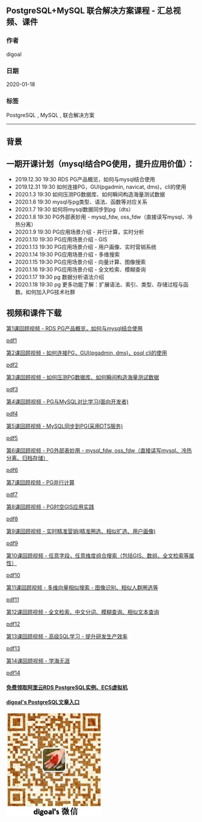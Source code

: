 ## PostgreSQL+MySQL 联合解决方案课程 - 汇总视频、课件  
                                                                                                                 
### 作者                                                                        
digoal                                                                                                                 
                                                                                                                 
### 日期                                                                                                                 
2020-01-18                                                                                                              
                                                                                                                 
### 标签                                                                                                                 
PostgreSQL , MySQL , 联合解决方案        
                                                                                                                 
----                                                                                                                 
                                                                                                                 
## 背景       
## 一期开课计划（mysql结合PG使用，提升应用价值）：  
  
- 2019.12.30 19:30 RDS PG产品概览，如何与mysql结合使用  
- 2019.12.31 19:30 如何连接PG，GUI(pgadmin, navicat, dms)，cli的使用  
- 2020.1.3 19:30 如何压测PG数据库、如何瞬间构造海量测试数据  
- 2020.1.6 19:30 mysql与pg类型、语法、函数等对应关系  
- 2020.1.7 19:30 如何将mysql数据同步到pg（dts）  
- 2020.1.8 19:30 PG外部表妙用 - mysql_fdw, oss_fdw（直接读写mysql、冷热分离）  
- 2020.1.9 19:30 PG应用场景介绍 - 并行计算，实时分析  
- 2020.1.10 19:30 PG应用场景介绍 - GIS  
- 2020.1.13 19:30 PG应用场景介绍 - 用户画像、实时营销系统  
- 2020.1.14 19:30 PG应用场景介绍 - 多维搜索  
- 2020.1.15 19:30 PG应用场景介绍 - 向量计算、图像搜索  
- 2020.1.16 19:30 PG应用场景介绍 - 全文检索、模糊查询  
- 2020.1.17 19:30 pg 数据分析语法介绍  
- 2020.1.18 19:30 pg 更多功能了解：扩展语法、索引、类型、存储过程与函数。如何加入PG技术社群  
  
## 视频和课件下载  
[第1课回顾视频 - RDS PG产品概览，如何与mysql结合使用](https://yq.aliyun.com/live/1869)  
    
[pdf1](20200118_01_pdf_001.pdf)    
  
[第2课回顾视频 - 如何连接PG，GUI(pgadmin, dms)，psql cli的使用](https://yq.aliyun.com/live/1872)  
    
[pdf2](20200118_01_pdf_002.pdf)    
  
[第3课回顾视频 - 如何压测PG数据库、如何瞬间构造海量测试数据](https://yq.aliyun.com/live/1878)  
    
[pdf3](20200118_01_pdf_003.pdf)    
  
[第4课回顾视频 - PG与MySQL对比学习(面向开发者)](https://yq.aliyun.com/live/1883)  
    
[pdf4](20200118_01_pdf_004.pdf)    
  
[第5课回顾视频 - MySQL同步到PG(采用DTS服务)](https://yq.aliyun.com/live/1885)  
    
[pdf5](20200118_01_pdf_005.pdf)    
  
[第6课回顾视频 - PG外部表妙用 - mysql_fdw, oss_fdw（直接读写mysql、冷热分离、归档存储）](https://yq.aliyun.com/live/1890)  
     
[pdf6](20200118_01_pdf_006.pdf)    
  
[第7课回顾视频 - PG并行计算](https://yq.aliyun.com/live/1892)  
    
[pdf7](20200118_01_pdf_007.pdf)    
  
[第8课回顾视频 - PG时空GIS应用实践](https://yq.aliyun.com/live/1894)  
    
[pdf8](20200118_01_pdf_008.pdf)    
  
[第9课回顾视频 - 实时精准营销(精准圈选、相似扩选、用户画像)](https://yq.aliyun.com/live/1896)  
    
[pdf9](20200118_01_pdf_009.pdf)    
  
[第10课回顾视频 - 任意字段，任意维度组合搜索（包括GIS、数组、全文检索等属性）](https://yq.aliyun.com/live/1904)  
    
[pdf10](20200118_01_pdf_010.pdf)    
  
[第11课回顾视频 - 多维向量相似搜索 - 图像识别、相似人群圈选等](https://yq.aliyun.com/live/1905)        
    
[pdf11](20200118_01_pdf_011.pdf)    
  
[第12课回顾视频 - 全文检索、中文分词、模糊查询、相似文本查询](https://yq.aliyun.com/live/1906)        
    
[pdf12](20200118_01_pdf_012.pdf)    
  
[第13课回顾视频 - 高级SQL学习 - 提升研发生产效率](https://yq.aliyun.com/live/1908)        
    
[pdf13](20200118_01_pdf_013.pdf)    
  
[第14课回顾视频 - 学海无涯](https://yq.aliyun.com/live/1909)  
  
[pdf14](20200118_01_pdf_014.pdf)  
    
  
    
  
#### [免费领取阿里云RDS PostgreSQL实例、ECS虚拟机](https://www.aliyun.com/database/postgresqlactivity "57258f76c37864c6e6d23383d05714ea")
  
  
#### [digoal's PostgreSQL文章入口](https://github.com/digoal/blog/blob/master/README.md "22709685feb7cab07d30f30387f0a9ae")
  
  
![digoal's weixin](../pic/digoal_weixin.jpg "f7ad92eeba24523fd47a6e1a0e691b59")
  
